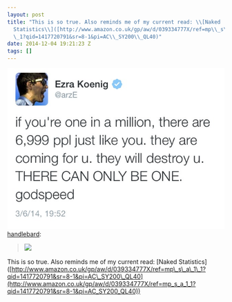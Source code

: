```yaml
---
layout: post
title: "This is so true. Also reminds me of my current read: \\[Naked
  Statistics\\]([http://www.amazon.co.uk/gp/aw/d/039334777X/ref=mp\\_s\\_a\\_1\\
  \_1?qid=1417720791&sr=8-1&pi=AC\\_SY200\\_QL40)"
date: 2014-12-04 19:21:23 Z
tags: []
---
```

![](/media/2014/12/104345138869.jpg)
[handlebard](http://handlebard.tumblr.com/post/104335021770):

> ![](http://www.fwallpaper.net/pics/movies/the_one/the_one_002.jpg)

This is so true. Also reminds me of my current read: \[Naked Statistics\]([http://www.amazon.co.uk/gp/aw/d/039334777X/ref=mp\_s\_a\_1\_1?qid=1417720791&sr=8-1&pi=AC\_SY200\_QL40](http://www.amazon.co.uk/gp/aw/d/039334777X/ref=mp_s_a_1_1?qid=1417720791&sr=8-1&pi=AC_SY200_QL40))
